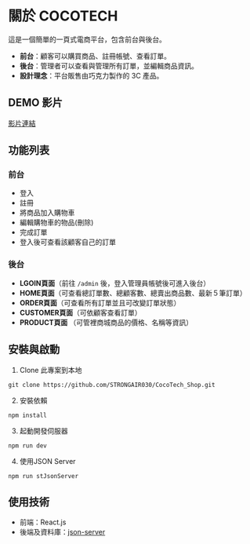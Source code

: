 # 關於 COCOTECH

這是一個簡單的一頁式電商平台，包含前台與後台。

- **前台**：顧客可以購買商品、註冊帳號、查看訂單。
- **後台**：管理者可以查看與管理所有訂單，並編輯商品資訊。
- **設計理念**：平台販售由巧克力製作的 3C 產品。

## DEMO 影片

[影片連結](https://youtu.be/1kjlotYHR20)

## 功能列表

### 前台

- 登入
- 註冊
- 將商品加入購物車
- 編輯購物車的物品(刪除)
- 完成訂單
- 登入後可查看該顧客自己的訂單

### 後台

- **LGOIN頁面**（前往 `/admin` 後，登入管理員帳號後可進入後台）
- **HOME頁面**（可查看總訂單數、總顧客數、總賣出商品數、最新５筆訂單）
- **ORDER頁面**（可查看所有訂單並且可改變訂單狀態）
- **CUSTOMER頁面**（可依顧客查看訂單）
- **PRODUCT頁面** （可管裡商城商品的價格、名稱等資訊）

## 安裝與啟動

1. Clone 此專案到本地

```
git clone https://github.com/STRONGAIR030/CocoTech_Shop.git
```

2. 安裝依賴

```
npm install
```

3. 起動開發伺服器

```
npm run dev
```

4. 使用JSON Server

```
npm run stJsonServer
```

## 使用技術

- 前端：React.js
- 後端及資料庫：[json-server](https://www.npmjs.com/package/json-server)
